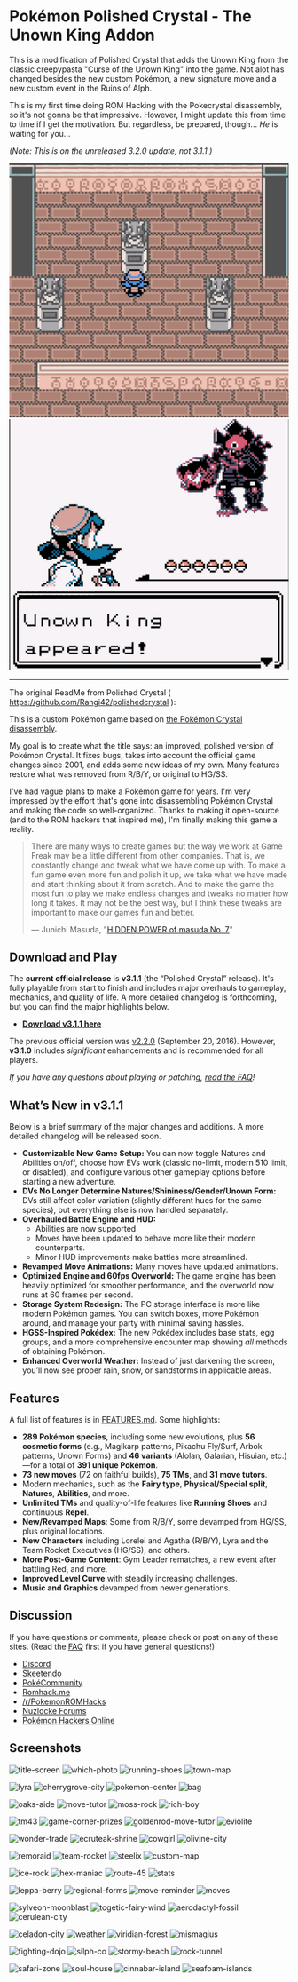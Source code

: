 # Pokémon Polished Crystal - The Unown King Addon

This is a modification of Polished Crystal that adds the Unown King from the classic creepypasta "Curse of the Unown King" into the game. Not alot has changed besides the new custom Pokémon, a new signature move and a new custom event in the Ruins of Alph.

This is my first time doing ROM Hacking with the Pokecrystal disassembly, so it's not gonna be that impressive. However, I might update this from time to time if I get the motivation. But regardless, be prepared, though... *He* is waiting for you...

*(Note: This is on the unreleased 3.2.0 update, not 3.1.1.)*

![the-statue](screenshots/thestatue.jpg)
![unown-king](screenshots/unownkingencounter.jpg)

---------------
The original ReadMe from Polished Crystal ( https://github.com/Rangi42/polishedcrystal ):

This is a custom Pokémon game based on [the Pokémon Crystal disassembly](https://github.com/pret/pokecrystal).

My goal is to create what the title says: an improved, polished version of Pokémon Crystal. It fixes bugs, takes into account the official game changes since 2001, and adds some new ideas of my own. Many features restore what was removed from R/B/Y, or original to HG/SS.

I've had vague plans to make a Pokémon game for years. I'm very impressed by the effort that's gone into disassembling Pokémon Crystal and making the code so well-organized. Thanks to making it open-source (and to the ROM hackers that inspired me), I'm finally making this game a reality.

> There are many ways to create games but the way we work at Game Freak may be a little different from other companies. That is, we constantly change and tweak what we have come up with. To make a fun game even more fun and polish it up, we take what we have made and start thinking about it from scratch. And to make the game the most fun to play we make endless changes and tweaks no matter how long it takes. It may not be the best way, but I think these tweaks are important to make our games fun and better.
>
> — Junichi Masuda, "[HIDDEN POWER of masuda No. 7](https://www.gamefreak.co.jp/blog/dir_english/?p=21)"

## Download and Play

The **current official release** is **v3.1.1** (the “Polished Crystal” release). It's fully playable from start to finish and includes major overhauls to gameplay, mechanics, and quality of life. A more detailed changelog is forthcoming, but you can find the major highlights below.

- **[Download v3.1.1 here](https://github.com/Rangi42/polishedcrystal/releases/tag/v3.1.1)**

The previous official version was [v2.2.0](https://github.com/Rangi42/polishedcrystal/releases/tag/v2.2.0) (September 20, 2016). However, **v3.1.0** includes *significant* enhancements and is recommended for all players.

*If you have any questions about playing or patching, [read the FAQ](FAQ.md)!*

## What’s New in v3.1.1

Below is a brief summary of the major changes and additions. A more detailed changelog will be released soon.

- **Customizable New Game Setup:** You can now toggle Natures and Abilities on/off, choose how EVs work (classic no-limit, modern 510 limit, or disabled), and configure various other gameplay options before starting a new adventure.
- **DVs No Longer Determine Natures/Shininess/Gender/Unown Form:** DVs still affect color variation (slightly different hues for the same species), but everything else is now handled separately.
- **Overhauled Battle Engine and HUD:**
  - Abilities are now supported.
  - Moves have been updated to behave more like their modern counterparts.
  - Minor HUD improvements make battles more streamlined.
- **Revamped Move Animations:** Many moves have updated animations.
- **Optimized Engine and 60fps Overworld:** The game engine has been heavily optimized for smoother performance, and the overworld now runs at 60 frames per second.
- **Storage System Redesign:** The PC storage interface is more like modern Pokémon games. You can switch boxes, move Pokémon around, and manage your party with minimal saving hassles.
- **HGSS-Inspired Pokédex:** The new Pokédex includes base stats, egg groups, and a more comprehensive encounter map showing *all* methods of obtaining Pokémon.
- **Enhanced Overworld Weather:** Instead of just darkening the screen, you’ll now see proper rain, snow, or sandstorms in applicable areas.

## Features

A full list of features is in [FEATURES.md](FEATURES.md). Some highlights:

- **289 Pokémon species**, including some new evolutions, plus **56 cosmetic forms** (e.g., Magikarp patterns, Pikachu Fly/Surf, Arbok patterns, Unown Forms) and **46 variants** (Alolan, Galarian, Hisuian, etc.)—for a total of **391 unique Pokémon**.
- **73 new moves** (72 on faithful builds), **75 TMs**, and **31 move tutors**.
- Modern mechanics, such as the **Fairy type**, **Physical/Special split**, **Natures**, **Abilities**, and more.
- **Unlimited TMs** and quality-of-life features like **Running Shoes** and continuous **Repel**.
- **New/Revamped Maps**: Some from R/B/Y, some devamped from HG/SS, plus original locations.
- **New Characters** including Lorelei and Agatha (R/B/Y), Lyra and the Team Rocket Executives (HG/SS), and others.
- **More Post-Game Content**: Gym Leader rematches, a new event after battling Red, and more.
- **Improved Level Curve** with steadily increasing challenges.
- **Music and Graphics** devamped from newer generations.

## Discussion

If you have questions or comments, please check or post on any of these sites. (Read the [FAQ](FAQ.md) first if you have general questions!)

- [Discord](https://discord.gg/ZK5pqK8)
- [Skeetendo](https://hax.iimarckus.org/topic/6874/)
- [PokéCommunity](http://www.pokecommunity.com/showthread.php?t=373172)
- [Romhack.me](http://www.romhack.me/polishedcrystal/wall/)
- [/r/PokemonROMHacks](https://www.reddit.com/r/PokemonROMhacks/comments/51kbcn/pok%C3%A9mon_polished_crystal_200/)
- [Nuzlocke Forums](http://s7.zetaboards.com/Nuzlocke_Forum/topic/11003710/)
- [Pokémon Hackers Online](http://www.pokemonhackersonline.com/showthread.php?t=15811)

## Screenshots

![title-screen](screenshots/title-screen.png)
![which-photo](screenshots/which-photo.png)
![running-shoes](screenshots/running-shoes.png)
![town-map](screenshots/town-map.png)
  
![lyra](screenshots/lyra.png)
![cherrygrove-city](screenshots/cherrygrove-city.png)
![pokemon-center](screenshots/pokemon-center.png)
![bag](screenshots/bag.png)
  
![oaks-aide](screenshots/oaks-aide.png)
![move-tutor](screenshots/move-tutor.png)
![moss-rock](screenshots/moss-rock.png)
![rich-boy](screenshots/rich-boy.png)
  
![tm43](screenshots/tm43.png)
![game-corner-prizes](screenshots/game-corner-prizes.png)
![goldenrod-move-tutor](screenshots/goldenrod-move-tutor.png)
![eviolite](screenshots/eviolite.png)
  
![wonder-trade](screenshots/wonder-trade.png)
![ecruteak-shrine](screenshots/ecruteak-shrine.png)
![cowgirl](screenshots/cowgirl.png)
![olivine-city](screenshots/olivine-city.png)
  
![remoraid](screenshots/remoraid.png)
![team-rocket](screenshots/team-rocket.png)
![steelix](screenshots/steelix.png)
![custom-map](screenshots/custom-map.png)
  
![ice-rock](screenshots/ice-rock.png)
![hex-maniac](screenshots/hex-maniac.png)
![route-45](screenshots/route-45.png)
![stats](screenshots/stats.png)

![leppa-berry](screenshots/leppa-berry.png)
![regional-forms](screenshots/regional-forms.png)
![move-reminder](screenshots/move-reminder.png)
![moves](screenshots/moves.png)
  
![sylveon-moonblast](screenshots/sylveon-moonblast.png)
![togetic-fairy-wind](screenshots/togetic-fairy-wind.png)
![aerodactyl-fossil](screenshots/aerodactyl-fossil.png)
![cerulean-city](screenshots/cerulean-city.png)
  
![celadon-city](screenshots/celadon-city.png)
![weather](screenshots/weather.png)
![viridian-forest](screenshots/viridian-forest.png)
![mismagius](screenshots/mismagius.png)
  
![fighting-dojo](screenshots/fighting-dojo.png)
![silph-co](screenshots/silph-co.png)
![stormy-beach](screenshots/stormy-beach.png)
![rock-tunnel](screenshots/rock-tunnel.png)
  
![safari-zone](screenshots/safari-zone.png)
![soul-house](screenshots/soul-house.png)
![cinnabar-island](screenshots/cinnabar-island.png)
![seafoam-islands](screenshots/seafoam-islands.png)
